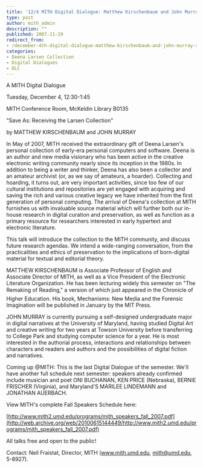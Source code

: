 ```yaml
---
title: '12/4 MITH Digital Dialogue: Matthew Kirschenbaum and John Murray'
type: post
author: mith_admin
description: ""
published: 2007-11-29
redirect_from: 
- /december-4th-digital-dialogue-matthew-kirschenbaum-and-john-murray-save-as-receiving-the-larsen-collection/
categories:
- Deena Larsen Collection
- Digital Dialogues
- DLC
---
```

A MITH Digital Dialogue

Tuesday, December 4, 12:30-1:45

MITH Conference Room, McKeldin Library B0135

"Save As: Receiving the Larsen Collection"

by MATTHEW KIRSCHENBAUM and JOHN MURRAY

In May of 2007, MITH received the extraordinary gift of Deena Larsen's personal collection of early-era personal computers and software. Deena is an author and new media visionary who has been active in the creative electronic writing community nearly since its inception in the 1980s. In addition to being a writer and thinker, Deena has also been a collector and an amateur archivist (or, as we say of amateurs, a hoarder). Collecting and hoarding, it turns out, are very important activities, since too few of our cultural institutions and repositories are yet engaged with acquiring and saving the rich and various creative legacy we have inherited from the first generation of personal computing. The arrival of Deena's collection at MITH furnishes us with invaluable source material which will further both our in-house research in digital curation and preservation, as well as function as a primary resource for researchers interested in early hypertext and electronic literature.

This talk will introduce the collection to the MITH community, and discuss future research agendas. We intend a wide-ranging conversation, from the practicalities and ethics of preservation to the implications of born-digital material for textual and editorial theory.

MATTHEW KIRSCHENBAUM is Associate Professor of English and Associate Director of MITH, as well as a Vice President of the Electronic Literature Organization. He has been lecturing widely this semester on "The Remaking of Reading," a version of which just appeared in the Chronicle of Higher Education. His book, Mechanisms: New Media and the Forensic Imagination will be published in January by the MIT Press.

JOHN MURRAY is currently pursuing a self-designed undergraduate major in digital narratives at the University of Maryland, having studied Digital Art and creative writing for two years at Towson University before transferring to College Park and studying computer science for a year. He is most interested in the authorial process, interactions and relationships between characters and readers and authors and the possibilities of digital fiction and narratives.

Coming up @MITH: This is the last Digital Dialogue of the semester. We'll have another full schedule next semester: speakers already confirmed include musician and poet ONI BUCHANAN, KEN PRICE (Nebraska), BERNIE FRISCHER (Virginia), and Maryland'S MARILEE LINDEMANN and JONATHAN AUERBACH.

View MITH's complete Fall Speakers Schedule here:

[http://www.mith2.umd.edu/programs/mith_speakers_fall_2007.pdf](http://web.archive.org/web/20100615144449/http://www.mith2.umd.edu/programs/mith_speakers_fall_2007.pdf)

All talks free and open to the public!

Contact: Neil Fraistat, Director, MITH (www.mith.umd.edu, mith@umd.edu, 5-8927).
